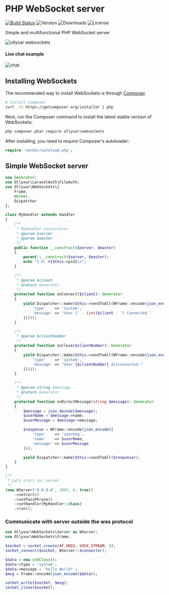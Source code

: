 # PHP WebSocket server

[![Build Status](https://travis-ci.org/ollyxar/websockets.svg?branch=master)](https://travis-ci.org/ollyxar/websockets)
![Version](https://poser.pugx.org/ollyxar/websockets/v/stable.svg)
![Downloads](https://poser.pugx.org/ollyxar/websockets/d/total.svg)
![License](https://poser.pugx.org/ollyxar/websockets/license.svg)

Simple and multifunctional PHP WebSocket server

![ollyxar websockets](https://ollyxar.com/img/blog/ows.png)

#### Live chat example

![chat](https://i.imgur.com/7M9LhTD.jpg)

## Installing WebSockets

The recommended way to install WebSockets is through
[Composer](http://getcomposer.org).

```bash
# Install Composer
curl -sS https://getcomposer.org/installer | php
```

Next, run the Composer command to install the latest stable version of WebSockets:

```bash
php composer.phar require ollyxar/websockets
```

After installing, you need to require Composer's autoloader:

```php
require 'vendor/autoload.php';
```

## Simple WebSocket server

```php
use Generator;
use Ollyxar\LaravelAuth\FileAuth;
use Ollyxar\WebSockets\{
    Frame,
    Worker,
    Dispatcher
};

class MyHandler extends Handler
{
    /**
     * MyHandler constructor.
     * @param $server
     * @param $master
     */
    public function __construct($server, $master)
    {
        parent::__construct($server, $master);
        echo "I'm: #{$this->pid}\n";
    }

    /**
     * @param $client
     * @return Generator
     */
    protected function onConnect($client): Generator
    {
        yield Dispatcher::make($this->sendToAll(WFrame::encode(json_encode([
            'type'    => 'system',
            'message' => 'User {' . (int)$client . '} Connected.'
        ]))));
    }

    /**
     * @param $clientNumber
     */
    protected function onClose($clientNumber): Generator
    {
        yield Dispatcher::make($this->sendToAll(WFrame::encode(json_encode([
            'type'    => 'system',
            'message' => "User {$clientNumber} disconnected."
        ]))));
    }

    /**
     * @param string $message
     * @return Generator
     */
    protected function onDirectMessage(string $message): Generator
    {
        $message = json_decode($message);
        $userName = $message->name;
        $userMessage = $message->message;

        $response = WFrame::encode(json_encode([
            'type'    => 'usermsg',
            'name'    => $userName,
            'message' => $userMessage
        ]));

        yield Dispatcher::make($this->sendToAll($response));
    }
}

/**
 * Lets start our server
 */
(new WServer('0.0.0.0', 2083, 6, true))
    ->setCert()
    ->setPassPhrase()
    ->setHandler(MyHandler::class)
    ->run();
```

### Communicate with server outside the wss protocol

```php
use Ollyxar\WebSockets\Server as WServer;
use Ollyxar\WebSockets\Frame;

$socket = socket_create(AF_UNIX, SOCK_STREAM, 0);
socket_connect($socket, WServer::$connector);

$data = new stdClass();
$data->type = 'system';
$data->message = 'hello World!';
$msg = Frame::encode(json_encode($data));

socket_write($socket, $msg);
socket_close($socket);
```
